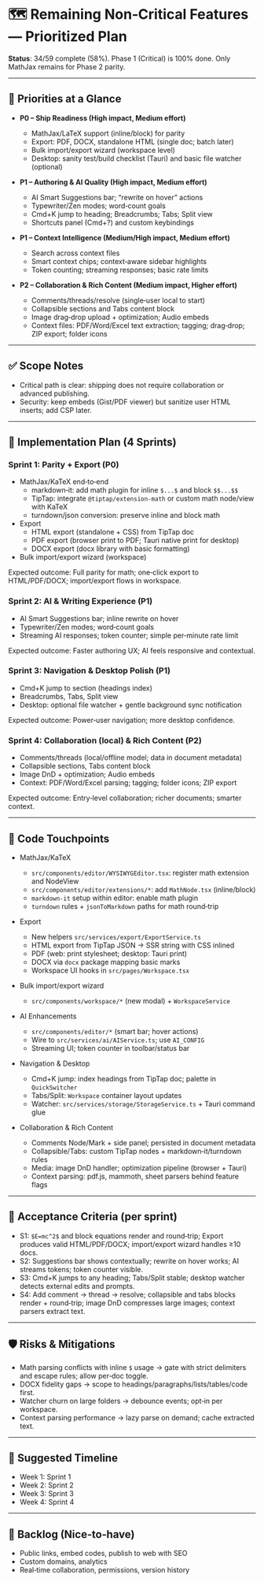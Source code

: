 # 🗺️ Remaining Non‑Critical Features — Prioritized Plan

**Status**: 34/59 complete (58%). Phase 1 (Critical) is 100% done. Only MathJax remains for Phase 2 parity.

---

## 🎯 Priorities at a Glance

- **P0 – Ship Readiness (High impact, Medium effort)**
  - MathJax/LaTeX support (inline/block) for parity
  - Export: PDF, DOCX, standalone HTML (single doc; batch later)
  - Bulk import/export wizard (workspace level)
  - Desktop: sanity test/build checklist (Tauri) and basic file watcher (optional)

- **P1 – Authoring & AI Quality (High impact, Medium effort)**
  - AI Smart Suggestions bar; “rewrite on hover” actions
  - Typewriter/Zen modes; word‑count goals
  - Cmd+K jump to heading; Breadcrumbs; Tabs; Split view
  - Shortcuts panel (Cmd+?) and custom keybindings

- **P1 – Context Intelligence (Medium/High impact, Medium effort)**
  - Search across context files
  - Smart context chips; context‑aware sidebar highlights
  - Token counting; streaming responses; basic rate limits

- **P2 – Collaboration & Rich Content (Medium impact, Higher effort)**
  - Comments/threads/resolve (single‑user local to start)
  - Collapsible sections and Tabs content block
  - Image drag‑drop upload + optimization; Audio embeds
  - Context files: PDF/Word/Excel text extraction; tagging; drag‑drop; ZIP export; folder icons

---

## ✅ Scope Notes

- Critical path is clear: shipping does not require collaboration or advanced publishing.
- Security: keep embeds (Gist/PDF viewer) but sanitize user HTML inserts; add CSP later.

---

## 🔧 Implementation Plan (4 Sprints)

### Sprint 1: Parity + Export (P0)
- MathJax/KaTeX end‑to‑end
  - markdown‑it: add math plugin for inline `$...$` and block `$$...$$`
  - TipTap: integrate `@tiptap/extension-math` or custom math node/view with KaTeX
  - turndown/json conversion: preserve inline and block math
- Export
  - HTML export (standalone + CSS) from TipTap doc
  - PDF export (browser print to PDF; Tauri native print for desktop)
  - DOCX export (docx library with basic formatting)
- Bulk import/export wizard (workspace)

Expected outcome: Full parity for math; one‑click export to HTML/PDF/DOCX; import/export flows in workspace.

### Sprint 2: AI & Writing Experience (P1)
- AI Smart Suggestions bar; inline rewrite on hover
- Typewriter/Zen modes; word‑count goals
- Streaming AI responses; token counter; simple per‑minute rate limit

Expected outcome: Faster authoring UX; AI feels responsive and contextual.

### Sprint 3: Navigation & Desktop Polish (P1)
- Cmd+K jump to section (headings index)
- Breadcrumbs, Tabs, Split view
- Desktop: optional file watcher + gentle background sync notification

Expected outcome: Power‑user navigation; more desktop confidence.

### Sprint 4: Collaboration (local) & Rich Content (P2)
- Comments/threads (local/offline model; data in document metadata)
- Collapsible sections, Tabs content block
- Image DnD + optimization; Audio embeds
- Context: PDF/Word/Excel parsing; tagging; folder icons; ZIP export

Expected outcome: Entry‑level collaboration; richer documents; smarter context.

---

## 🧩 Code Touchpoints

- MathJax/KaTeX
  - `src/components/editor/WYSIWYGEditor.tsx`: register math extension and NodeView
  - `src/components/editor/extensions/*`: add `MathNode.tsx` (inline/block)
  - `markdown-it` setup within editor: enable math plugin
  - `turndown` rules + `jsonToMarkdown` paths for math round‑trip

- Export
  - New helpers `src/services/export/ExportService.ts`
  - HTML export from TipTap JSON → SSR string with CSS inlined
  - PDF (web: print stylesheet; desktop: Tauri print)
  - DOCX via `docx` package mapping basic marks
  - Workspace UI hooks in `src/pages/Workspace.tsx`

- Bulk import/export wizard
  - `src/components/workspace/*` (new modal) + `WorkspaceService`

- AI Enhancements
  - `src/components/editor/*` (smart bar; hover actions)
  - Wire to `src/services/ai/AIService.ts`; use `AI_CONFIG`
  - Streaming UI; token counter in toolbar/status bar

- Navigation & Desktop
  - Cmd+K jump: index headings from TipTap doc; palette in `QuickSwitcher`
  - Tabs/Split: `Workspace` container layout updates
  - Watcher: `src/services/storage/StorageService.ts` + Tauri command glue

- Collaboration & Rich Content
  - Comments Node/Mark + side panel; persisted in document metadata
  - Collapsible/Tabs: custom TipTap nodes + markdown‑it/turndown rules
  - Media: image DnD handler; optimization pipeline (browser + Tauri)
  - Context parsing: pdf.js, mammoth, sheet parsers behind feature flags

---

## 🧪 Acceptance Criteria (per sprint)

- S1: `$E=mc^2$` and block equations render and round‑trip; Export produces valid HTML/PDF/DOCX; import/export wizard handles ≥10 docs.
- S2: Suggestions bar shows contextually; rewrite on hover works; AI streams tokens; token counter visible.
- S3: Cmd+K jumps to any heading; Tabs/Split stable; desktop watcher detects external edits and prompts.
- S4: Add comment → thread → resolve; collapsible and tabs blocks render + round‑trip; image DnD compresses large images; context parsers extract text.

---

## 🛡️ Risks & Mitigations

- Math parsing conflicts with inline `$` usage → gate with strict delimiters and escape rules; allow per‑doc toggle.
- DOCX fidelity gaps → scope to headings/paragraphs/lists/tables/code first.
- Watcher churn on large folders → debounce events; opt‑in per workspace.
- Context parsing performance → lazy parse on demand; cache extracted text.

---

## 📅 Suggested Timeline

- Week 1: Sprint 1
- Week 2: Sprint 2
- Week 3: Sprint 3
- Week 4: Sprint 4

---

## 📌 Backlog (Nice‑to‑have)

- Public links, embed codes, publish to web with SEO
- Custom domains, analytics
- Real‑time collaboration, permissions, version history


